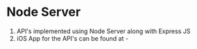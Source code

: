 # Node Server 

1. API's implemented using Node Server along with Express JS 
2. iOS App for the API's can be found at - 

